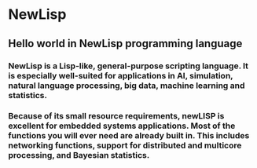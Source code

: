 # NewLisp
## Hello world in NewLisp programming language

### NewLisp is a Lisp-like, general-purpose scripting language. It is especially well-suited for applications in AI, simulation, natural language processing, big data, machine learning and statistics.

### Because of its small resource requirements, newLISP is excellent for embedded systems applications. Most of the functions you will ever need are already built in. This includes networking functions, support for distributed and multicore processing, and Bayesian statistics.
